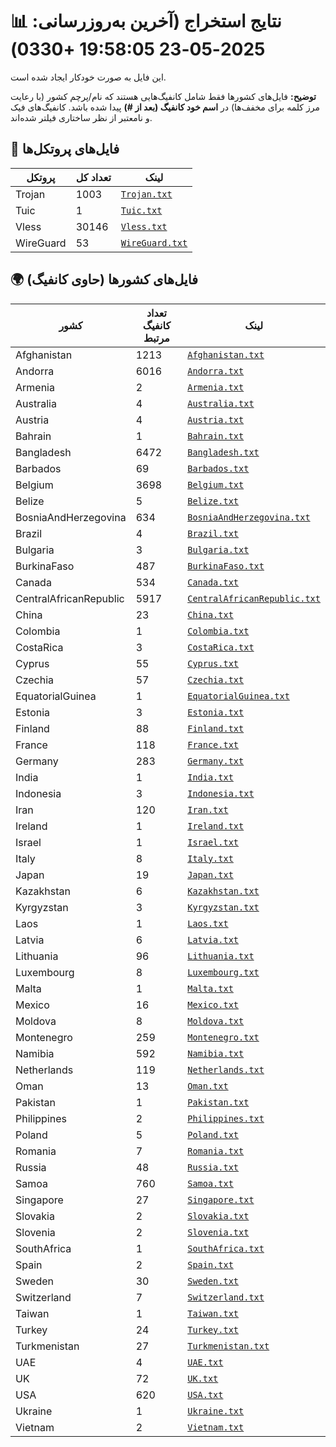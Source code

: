 # 📊 نتایج استخراج (آخرین به‌روزرسانی: 2025-05-23 19:58:05 +0330)

این فایل به صورت خودکار ایجاد شده است.

**توضیح:** فایل‌های کشورها فقط شامل کانفیگ‌هایی هستند که نام/پرچم کشور (با رعایت مرز کلمه برای مخفف‌ها) در **اسم خود کانفیگ (بعد از #)** پیدا شده باشد. کانفیگ‌های فیک و نامعتبر از نظر ساختاری فیلتر شده‌اند.

## 📁 فایل‌های پروتکل‌ها

| پروتکل | تعداد کل | لینک |
|---|---|---|
| Trojan | 1003 | [`Trojan.txt`](./output_configs/Trojan.txt) |
| Tuic | 1 | [`Tuic.txt`](./output_configs/Tuic.txt) |
| Vless | 30146 | [`Vless.txt`](./output_configs/Vless.txt) |
| WireGuard | 53 | [`WireGuard.txt`](./output_configs/WireGuard.txt) |

## 🌍 فایل‌های کشورها (حاوی کانفیگ)

| کشور | تعداد کانفیگ مرتبط | لینک |
|---|---|---|
| Afghanistan | 1213 | [`Afghanistan.txt`](./output_configs/Afghanistan.txt) |
| Andorra | 6016 | [`Andorra.txt`](./output_configs/Andorra.txt) |
| Armenia | 2 | [`Armenia.txt`](./output_configs/Armenia.txt) |
| Australia | 4 | [`Australia.txt`](./output_configs/Australia.txt) |
| Austria | 4 | [`Austria.txt`](./output_configs/Austria.txt) |
| Bahrain | 1 | [`Bahrain.txt`](./output_configs/Bahrain.txt) |
| Bangladesh | 6472 | [`Bangladesh.txt`](./output_configs/Bangladesh.txt) |
| Barbados | 69 | [`Barbados.txt`](./output_configs/Barbados.txt) |
| Belgium | 3698 | [`Belgium.txt`](./output_configs/Belgium.txt) |
| Belize | 5 | [`Belize.txt`](./output_configs/Belize.txt) |
| BosniaAndHerzegovina | 634 | [`BosniaAndHerzegovina.txt`](./output_configs/BosniaAndHerzegovina.txt) |
| Brazil | 4 | [`Brazil.txt`](./output_configs/Brazil.txt) |
| Bulgaria | 3 | [`Bulgaria.txt`](./output_configs/Bulgaria.txt) |
| BurkinaFaso | 487 | [`BurkinaFaso.txt`](./output_configs/BurkinaFaso.txt) |
| Canada | 534 | [`Canada.txt`](./output_configs/Canada.txt) |
| CentralAfricanRepublic | 5917 | [`CentralAfricanRepublic.txt`](./output_configs/CentralAfricanRepublic.txt) |
| China | 23 | [`China.txt`](./output_configs/China.txt) |
| Colombia | 1 | [`Colombia.txt`](./output_configs/Colombia.txt) |
| CostaRica | 3 | [`CostaRica.txt`](./output_configs/CostaRica.txt) |
| Cyprus | 55 | [`Cyprus.txt`](./output_configs/Cyprus.txt) |
| Czechia | 57 | [`Czechia.txt`](./output_configs/Czechia.txt) |
| EquatorialGuinea | 1 | [`EquatorialGuinea.txt`](./output_configs/EquatorialGuinea.txt) |
| Estonia | 3 | [`Estonia.txt`](./output_configs/Estonia.txt) |
| Finland | 88 | [`Finland.txt`](./output_configs/Finland.txt) |
| France | 118 | [`France.txt`](./output_configs/France.txt) |
| Germany | 283 | [`Germany.txt`](./output_configs/Germany.txt) |
| India | 1 | [`India.txt`](./output_configs/India.txt) |
| Indonesia | 3 | [`Indonesia.txt`](./output_configs/Indonesia.txt) |
| Iran | 120 | [`Iran.txt`](./output_configs/Iran.txt) |
| Ireland | 1 | [`Ireland.txt`](./output_configs/Ireland.txt) |
| Israel | 1 | [`Israel.txt`](./output_configs/Israel.txt) |
| Italy | 8 | [`Italy.txt`](./output_configs/Italy.txt) |
| Japan | 19 | [`Japan.txt`](./output_configs/Japan.txt) |
| Kazakhstan | 6 | [`Kazakhstan.txt`](./output_configs/Kazakhstan.txt) |
| Kyrgyzstan | 3 | [`Kyrgyzstan.txt`](./output_configs/Kyrgyzstan.txt) |
| Laos | 1 | [`Laos.txt`](./output_configs/Laos.txt) |
| Latvia | 6 | [`Latvia.txt`](./output_configs/Latvia.txt) |
| Lithuania | 96 | [`Lithuania.txt`](./output_configs/Lithuania.txt) |
| Luxembourg | 8 | [`Luxembourg.txt`](./output_configs/Luxembourg.txt) |
| Malta | 1 | [`Malta.txt`](./output_configs/Malta.txt) |
| Mexico | 16 | [`Mexico.txt`](./output_configs/Mexico.txt) |
| Moldova | 8 | [`Moldova.txt`](./output_configs/Moldova.txt) |
| Montenegro | 259 | [`Montenegro.txt`](./output_configs/Montenegro.txt) |
| Namibia | 592 | [`Namibia.txt`](./output_configs/Namibia.txt) |
| Netherlands | 119 | [`Netherlands.txt`](./output_configs/Netherlands.txt) |
| Oman | 13 | [`Oman.txt`](./output_configs/Oman.txt) |
| Pakistan | 1 | [`Pakistan.txt`](./output_configs/Pakistan.txt) |
| Philippines | 2 | [`Philippines.txt`](./output_configs/Philippines.txt) |
| Poland | 5 | [`Poland.txt`](./output_configs/Poland.txt) |
| Romania | 7 | [`Romania.txt`](./output_configs/Romania.txt) |
| Russia | 48 | [`Russia.txt`](./output_configs/Russia.txt) |
| Samoa | 760 | [`Samoa.txt`](./output_configs/Samoa.txt) |
| Singapore | 27 | [`Singapore.txt`](./output_configs/Singapore.txt) |
| Slovakia | 2 | [`Slovakia.txt`](./output_configs/Slovakia.txt) |
| Slovenia | 2 | [`Slovenia.txt`](./output_configs/Slovenia.txt) |
| SouthAfrica | 1 | [`SouthAfrica.txt`](./output_configs/SouthAfrica.txt) |
| Spain | 2 | [`Spain.txt`](./output_configs/Spain.txt) |
| Sweden | 30 | [`Sweden.txt`](./output_configs/Sweden.txt) |
| Switzerland | 7 | [`Switzerland.txt`](./output_configs/Switzerland.txt) |
| Taiwan | 1 | [`Taiwan.txt`](./output_configs/Taiwan.txt) |
| Turkey | 24 | [`Turkey.txt`](./output_configs/Turkey.txt) |
| Turkmenistan | 27 | [`Turkmenistan.txt`](./output_configs/Turkmenistan.txt) |
| UAE | 4 | [`UAE.txt`](./output_configs/UAE.txt) |
| UK | 72 | [`UK.txt`](./output_configs/UK.txt) |
| USA | 620 | [`USA.txt`](./output_configs/USA.txt) |
| Ukraine | 1 | [`Ukraine.txt`](./output_configs/Ukraine.txt) |
| Vietnam | 2 | [`Vietnam.txt`](./output_configs/Vietnam.txt) |

